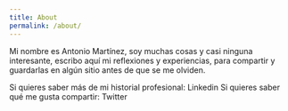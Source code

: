 ```yaml
---
title: About
permalink: /about/
---
```


Mi nombre es Antonio Martínez, soy muchas cosas y casi ninguna interesante, escribo aquí mi reflexiones y experiencias, para compartir y guardarlas en algún sitio antes de que se me olviden.

Si quieres saber más de mi historial profesional: Linkedin
Si quieres saber qué me gusta compartir: Twitter
